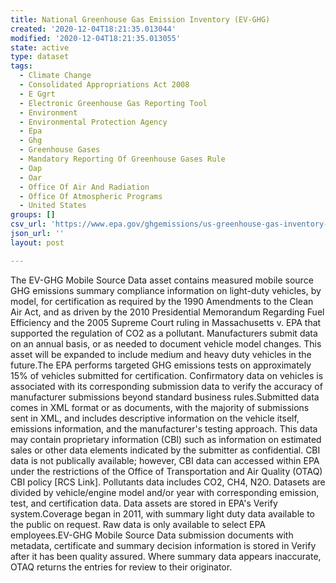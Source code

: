 ```yaml
---
title: National Greenhouse Gas Emission Inventory (EV-GHG)
created: '2020-12-04T18:21:35.013044'
modified: '2020-12-04T18:21:35.013055'
state: active
type: dataset
tags:
  - Climate Change
  - Consolidated Appropriations Act 2008
  - E Ggrt
  - Electronic Greenhouse Gas Reporting Tool
  - Environment
  - Environmental Protection Agency
  - Epa
  - Ghg
  - Greenhouse Gases
  - Mandatory Reporting Of Greenhouse Gases Rule
  - Oap
  - Oar
  - Office Of Air And Radiation
  - Office Of Atmospheric Programs
  - United States
groups: []
csv_url: 'https://www.epa.gov/ghgemissions/us-greenhouse-gas-inventory-report-1990-2014'
json_url: ''
layout: post

---
```

The EV-GHG Mobile Source Data asset contains measured mobile source GHG emissions summary compliance information on light-duty vehicles, by model, for certification as required by the 1990 Amendments to the Clean Air Act, and as driven by the 2010 Presidential Memorandum Regarding Fuel Efficiency and the 2005 Supreme Court ruling in Massachusetts v. EPA that supported the regulation of CO2 as a pollutant. Manufacturers submit data on an annual basis, or as needed to document vehicle model changes. This asset will be expanded to include medium and heavy duty vehicles in the future.The EPA performs targeted GHG emissions tests on approximately 15% of vehicles submitted for certification. Confirmatory data on vehicles is associated with its corresponding submission data to verify the accuracy of manufacturer submissions beyond standard business rules.Submitted data comes in XML format or as documents, with the majority of submissions sent in XML, and includes descriptive information on the vehicle itself, emissions information, and the manufacturer's testing approach. This data may contain proprietary information (CBI) such as information on estimated sales or other data elements indicated by the submitter as confidential. CBI data is not publically available; however, CBI data can accessed within EPA under the restrictions of the Office of Transportation and Air Quality (OTAQ) CBI policy [RCS Link]. Pollutants data includes CO2, CH4, N2O. Datasets are divided by vehicle/engine model and/or year with corresponding emission, test, and certification data. Data assets are stored in EPA's Verify system.Coverage began in 2011, with summary light duty data available to the public on request. Raw data is only available to select EPA employees.EV-GHG Mobile Source Data submission documents with metadata, certificate and summary decision information is stored in Verify after it has been quality assured. Where summary data appears inaccurate, OTAQ returns the entries for review to their originator.
